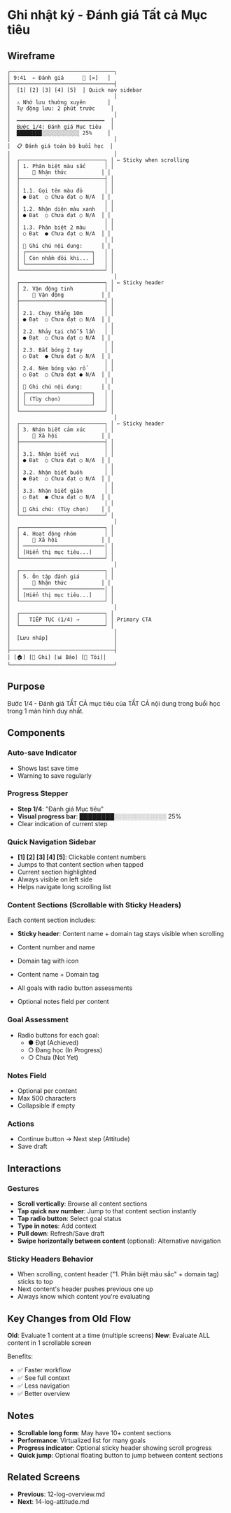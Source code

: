 # Ghi nhật ký - Đánh giá Tất cả Mục tiêu

## Wireframe

```
┌─────────────────────────────────┐
│ 9:41  ← Đánh giá      💾 [✕]   │
├─────────────────────────────────┤
│  [1] [2] [3] [4] [5]  │ Quick nav sidebar
│                                 │
│  ⚠️ Nhớ lưu thường xuyên       │
│  Tự động lưu: 2 phút trước     │
│                                 │
│  ━━━━━━━━━━━━━━━━━━━━━━━━━━━━  │
│  Bước 1/4: Đánh giá Mục tiêu   │
│  ████████░░░░░░░░░░░░ 25%     │
│                                 │
│  📋 Đánh giá toàn bộ buổi học  │
│                                 │
│  ┌───────────────────────────┐ │ ← Sticky when scrolling
│  │ 1. Phân biệt màu sắc      │ │
│  │    🧠 Nhận thức           │ │
│  ├───────────────────────────┤ │
│  │                           │ │
│  │ 1.1. Gọi tên màu đỏ       │ │
│  │ ● Đạt  ○ Chưa đạt ○ N/A  │ │
│  │                           │ │
│  │ 1.2. Nhận diện màu xanh   │ │
│  │ ● Đạt  ○ Chưa đạt ○ N/A  │ │
│  │                           │ │
│  │ 1.3. Phân biệt 2 màu      │ │
│  │ ○ Đạt  ● Chưa đạt ○ N/A  │ │
│  │                           │ │
│  │ 📝 Ghi chú nội dung:      │ │
│  │ ┌─────────────────────┐   │ │
│  │ │ Còn nhầm đôi khi... │   │ │
│  │ └─────────────────────┘   │ │
│  └───────────────────────────┘ │
│                                 │
│  ┌───────────────────────────┐ │ ← Sticky header
│  │ 2. Vận động tinh          │ │
│  │    🏃 Vận động            │ │
│  ├───────────────────────────┤ │
│  │                           │ │
│  │ 2.1. Chạy thẳng 10m       │ │
│  │ ● Đạt  ○ Chưa đạt ○ N/A  │ │
│  │                           │ │
│  │ 2.2. Nhảy tại chỗ 5 lần   │ │
│  │ ● Đạt  ○ Chưa đạt ○ N/A  │ │
│  │                           │ │
│  │ 2.3. Bắt bóng 2 tay       │ │
│  │ ○ Đạt  ● Chưa đạt ○ N/A  │ │
│  │                           │ │
│  │ 2.4. Ném bóng vào rổ      │ │
│  │ ○ Đạt  ○ Chưa đạt ● N/A  │ │
│  │                           │ │
│  │ 📝 Ghi chú nội dung:      │ │
│  │ ┌─────────────────────┐   │ │
│  │ │ (Tùy chọn)          │   │ │
│  │ └─────────────────────┘   │ │
│  └───────────────────────────┘ │
│                                 │
│  ┌───────────────────────────┐ │ ← Sticky header
│  │ 3. Nhận biết cảm xúc      │ │
│  │    🤝 Xã hội              │ │
│  ├───────────────────────────┤ │
│  │                           │ │
│  │ 3.1. Nhận biết vui        │ │
│  │ ● Đạt  ○ Chưa đạt ○ N/A  │ │
│  │                           │ │
│  │ 3.2. Nhận biết buồn       │ │
│  │ ● Đạt  ○ Chưa đạt ○ N/A  │ │
│  │                           │ │
│  │ 3.3. Nhận biết giận       │ │
│  │ ○ Đạt  ● Chưa đạt ○ N/A  │ │
│  │                           │ │
│  │ 📝 Ghi chú: (Tùy chọn)    │ │
│  └───────────────────────────┘ │
│                                 │
│  ┌───────────────────────────┐ │
│  │ 4. Hoạt động nhóm         │ │
│  │    🤝 Xã hội              │ │
│  │ ──────────────────────────│ │
│  │ [Hiển thị mục tiêu...]    │ │
│  └───────────────────────────┘ │
│                                 │
│  ┌───────────────────────────┐ │
│  │ 5. Ôn tập đánh giá        │ │
│  │    🧠 Nhận thức           │ │
│  │ ──────────────────────────│ │
│  │ [Hiển thị mục tiêu...]    │ │
│  └───────────────────────────┘ │
│                                 │
│  ┌───────────────────────────┐ │
│  │   TIẾP TỤC (1/4) →        │ │ Primary CTA
│  └───────────────────────────┘ │
│                                 │
│  [Lưu nháp]                     │
│                                 │
├─────────────────────────────────┤
│ [🏠] [📝 Ghi] [📊 Báo] [👤 Tôi]│
└─────────────────────────────────┘
```

## Purpose

Bước 1/4 - Đánh giá TẤT CẢ mục tiêu của TẤT CẢ nội dung trong buổi học trong 1 màn hình duy nhất.

## Components

### Auto-save Indicator

- Shows last save time
- Warning to save regularly

### Progress Stepper

- **Step 1/4**: "Đánh giá Mục tiêu"
- **Visual progress bar**: ████████░░░░░░░░░░░░ 25%
- Clear indication of current step

### Quick Navigation Sidebar

- **[1] [2] [3] [4] [5]**: Clickable content numbers
- Jumps to that content section when tapped
- Current section highlighted
- Always visible on left side
- Helps navigate long scrolling list

### Content Sections (Scrollable with Sticky Headers)

Each content section includes:

- **Sticky header**: Content name + domain tag stays visible when scrolling
- Content number and name
- Domain tag with icon

- Content name + Domain tag
- All goals with radio button assessments
- Optional notes field per content

### Goal Assessment

- Radio buttons for each goal:
  - ● Đạt (Achieved)
  - ○ Đang học (In Progress)
  - ○ Chưa (Not Yet)

### Notes Field

- Optional per content
- Max 500 characters
- Collapsible if empty

### Actions

- Continue button → Next step (Attitude)
- Save draft

## Interactions

### Gestures

- **Scroll vertically**: Browse all content sections
- **Tap quick nav number**: Jump to that content section instantly
- **Tap radio button**: Select goal status
- **Type in notes**: Add context
- **Pull down**: Refresh/Save draft
- **Swipe horizontally between content** (optional): Alternative navigation

### Sticky Headers Behavior

- When scrolling, content header ("1. Phân biệt màu sắc" + domain tag) sticks to top
- Next content's header pushes previous one up
- Always know which content you're evaluating

## Key Changes from Old Flow

**Old**: Evaluate 1 content at a time (multiple screens)
**New**: Evaluate ALL content in 1 scrollable screen

Benefits:

- ✅ Faster workflow
- ✅ See full context
- ✅ Less navigation
- ✅ Better overview

## Notes

- **Scrollable long form**: May have 10+ content sections
- **Performance**: Virtualized list for many goals
- **Progress indicator**: Optional sticky header showing scroll progress
- **Quick jump**: Optional floating button to jump between content sections

## Related Screens

- **Previous**: 12-log-overview.md
- **Next**: 14-log-attitude.md
